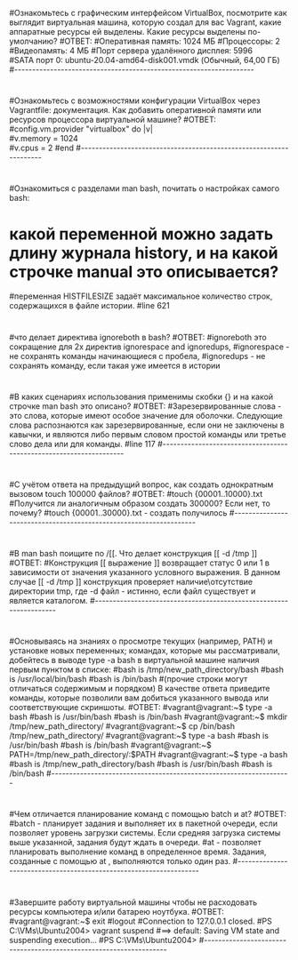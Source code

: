 #Ознакомьтесь с графическим интерфейсом VirtualBox, посмотрите как выглядит виртуальная машина, которую создал для вас Vagrant, какие аппаратные ресурсы ей выделены. Какие ресурсы выделены по-умолчанию?
#ОТВЕТ:
#Оперативная память:	1024 МБ
#Процессоры:	2
#Видеопамять:	4 МБ
#Порт сервера удалённого дисплея: 5996	
#SATA порт 0:	ubuntu-20.04-amd64-disk001.vmdk (Обычный, 64,00 ГБ)
#-------------------------------------------------------------------
#
#Ознакомьтесь с возможностями конфигурации VirtualBox через Vagrantfile: документация. Как добавить оперативной памяти или ресурсов процессора виртуальной машине?
#ОТВЕТ:
#config.vm.provider "virtualbox" do |v|  
#v.memory = 1024  
#v.cpus = 2
#end
#-------------------------------------------------------------------
#
#Ознакомиться с разделами man bash, почитать о настройках самого bash:
#    какой переменной можно задать длину журнала history, и на какой строчке manual это описывается?
#переменная HISTFILESIZE задаёт максимальное количество строк, содержащихся в файле истории.
#line 621
#
#что делает директива ignoreboth в bash?
#ОТВЕТ:
#ignoreboth это сокращение для 2х директив ignorespace and ignoredups, 
#ignorespace - не сохранять команды начинающиеся с пробела, 
#ignoredups - не сохранять команду, если такая уже имеется в истории
#
#
#В каких сценариях использования применимы скобки {} и на какой строчке man bash это описано?
#ОТВЕТ:
#Зарезервированные слова - это слова, которые имеют особое значение для оболочки. Следующие слова распознаются как зарезервированные, если они не заключены в кавычки, и являются либо первым словом простой команды или третье слово дела или для команды.
#line 117
#-------------------------------------------------------------------
#
#С учётом ответа на предыдущий вопрос, как создать однократным вызовом touch 100000 файлов? 
#ОТВЕТ:
#touch {00001..10000}.txt
#Получится ли аналогичным образом создать 300000? Если нет, то почему?
#touch {00001..30000}.txt - создать получилось
#-------------------------------------------------------------------
#
#В man bash поищите по /\[\[. Что делает конструкция [[ -d /tmp ]]
#ОТВЕТ:
#Конструкция [[ выражение ]] возвращает статус 0 или 1 в зависимости от значения указанного условного выражения. В данном случае [[ -d /tmp ]] конструкция проверяет наличие\отсутствие директории tmp, где -d файл - истинно, если файл существует и является каталогом. 
#-------------------------------------------------------------------
#
#Основываясь на знаниях о просмотре текущих (например, PATH) и установке новых переменных; командах, которые мы рассматривали, добейтесь в выводе type -a bash в виртуальной машине наличия первым пунктом в списке:
#bash is /tmp/new_path_directory/bash
#bash is /usr/local/bin/bash
#bash is /bin/bash
#(прочие строки могут отличаться содержимым и порядком) В качестве ответа приведите команды, которые позволили вам добиться указанного вывода или соответствующие скриншоты.
#ОТВЕТ:
#vagrant@vagrant:~$ type -a bash
#bash is /usr/bin/bash
#bash is /bin/bash
#vagrant@vagrant:~$ mkdir /tmp/new_path_directory/
#vagrant@vagrant:~$ cp /bin/bash /tmp/new_path_directory/
#vagrant@vagrant:~$ type -a bash
#bash is /usr/bin/bash
#bash is /bin/bash
#vagrant@vagrant:~$ PATH=/tmp/new_path_directory/:$PATH
#vagrant@vagrant:~$ type -a bash
#bash is /tmp/new_path_directory/bash
#bash is /usr/bin/bash
#bash is /bin/bash
#-------------------------------------------------------------------
#
#Чем отличается планирование команд с помощью batch и at?
#ОТВЕТ:
#batch - планирует задания и выполняет их в пакетной очереди, если позволяет уровень загрузки системы. Если средняя загрузка системы выше указанной, задания будут ждать в очереди.
#at - позволяет планировать выполнение команд в определенное время. Задания, созданные с помощью at , выполняются только один раз.
#-------------------------------------------------------------------
#
#Завершите работу виртуальной машины чтобы не расходовать ресурсы компьютера и/или батарею ноутбука.
#ОТВЕТ:
#vagrant@vagrant:~$ exit
#logout
#Connection to 127.0.0.1 closed.
#PS C:\VMs\Ubuntu2004> vagrant suspend
#==> default: Saving VM state and suspending execution...
#PS C:\VMs\Ubuntu2004>
#-------------------------------------------------------------------
